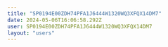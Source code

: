 ```yaml
---
title: "SP0194E00ZDH74PFA1J6444W1320WQ3XFQX14DM7"
date: 2024-05-06T16:06:58.292Z
user: SP0194E00ZDH74PFA1J6444W1320WQ3XFQX14DM7
layout: "users"
---
```

    